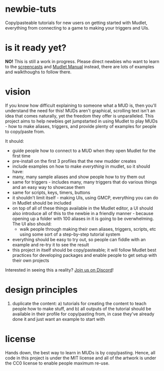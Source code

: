 # newbie-tuts
Copy/pasteable tutorials for new users on getting started with Mudlet, everything from connecting to a game to making your triggers and UIs.

# is it ready yet?

**NO!** This is still a work in progress. Please direct newbies who want to learn to the [screencasts](www.mudlet.org/media/) and [Mudlet Manual](http://wiki.mudlet.org/w/Manual:Contents) instead, there are lots of examples and walkthoughs to follow there.

# vision
If you know how difficult explaining to someone what a MUD is, then you'll understand the need for this! MUDs aren't graphical, scrolling text isn't an idea that comes naturally, yet the freedom they offer is unparalleled. This project aims to help newbies get jumpstarted in using Mudlet to play MUDs - how to make aliases, triggers, and provide plenty of examples for people to copy/paste from.

It should:
* guide people how to connect to a MUD when they open Mudlet for the first time
* pre-install on the first 3 profiles that the new mudder creates
* include examples on how to make _everything_ in mudlet, so it should have:
* many, many sample aliases and show people how to try them out
* same for triggers - includes many, many triggers that do various things and an easy way to showcase them
* same for scripts, keys, timers, buttons
* it shouldn't limit itself - making UIs, using GMCP, everything you can do in Mudlet should be included
* on top of all of these things available in the Mudlet editor, a UI should also introduce all of this to the newbie in a friendly manner - because opening up a folder with 100 aliases in it is going to be overwhelming. The UI also should:
  * walk people through making their own aliases, triggers, scripts, etc using some sort of a step-by-step tutorial system
* everything should be easy to try out, so people can fiddle with an example and re-try it to see the result
* this project in itself should be copy/pasteable; it will follow Mudlet best practices for developing packages and enable people to get setup with their own projects
  
Interested in seeing this a reality? [Join us on Discord](https://discord.gg/mJKkBv6)!

# design principles
1. duplicate the content: a) tutorials for creating the content to teach people how to make stuff, and b) all outputs of the tutorial should be available in their profile for copy/pasting from, in case they've already done it and just want an example to start with

# license
Hands down, the best way to learn in MUDs is by copy/pasting. Hence, all code in this project is under the MIT license and all of the artwork is under the CC0 license to enable people maximum re-use.
